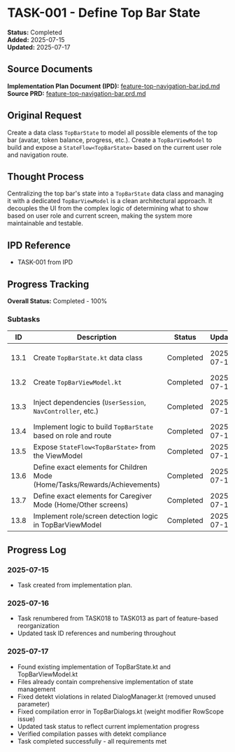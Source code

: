 # TASK-001 - Define Top Bar State

**Status:** Completed  
**Added:** 2025-07-15  
**Updated:** 2025-07-17

## Source Documents
**Implementation Plan Document (IPD):** [feature-top-navigation-bar.ipd.md](../feature-top-navigation-bar.ipd.md)
**Source PRD:** [feature-top-navigation-bar.prd.md](../../../docs/product-requirements-documents/feature-top-navigation-bar.prd.md)

## Original Request
Create a data class `TopBarState` to model all possible elements of the top bar (avatar, token balance, progress, etc.). Create a `TopBarViewModel` to build and expose a `StateFlow<TopBarState>` based on the current user role and navigation route.

## Thought Process
Centralizing the top bar's state into a `TopBarState` data class and managing it with a dedicated `TopBarViewModel` is a clean architectural approach. It decouples the UI from the complex logic of determining what to show based on user role and current screen, making the system more maintainable and testable.

## IPD Reference
- TASK-001 from IPD

## Progress Tracking
**Overall Status:** Completed - 100%

### Subtasks
| ID | Description | Status | Updated | Notes |
|----|-------------|--------|---------|-------|
| 13.1 | Create `TopBarState.kt` data class | Completed | 2025-07-17 | File created with comprehensive state modeling |
| 13.2 | Create `TopBarViewModel.kt` | Completed | 2025-07-17 | File created with StateFlow implementation |
| 13.3 | Inject dependencies (`UserSession`, `NavController`, etc.) | Completed | 2025-07-17 | Using AuthPreferencesDataStore and UserRepository |
| 13.4 | Implement logic to build `TopBarState` based on role and route | Completed | 2025-07-17 | Role-based state building implemented |
| 13.5 | Expose `StateFlow<TopBarState>` from the ViewModel | Completed | 2025-07-17 | StateFlow exposed with reactive updates |
| 13.6 | Define exact elements for Children Mode (Home/Tasks/Rewards/Achievements) | Completed | 2025-07-17 | Per PRD TB-2 requirements |
| 13.7 | Define exact elements for Caregiver Mode (Home/Other screens) | Completed | 2025-07-17 | Per PRD TB-2 requirements |
| 13.8 | Implement role/screen detection logic in TopBarViewModel | Completed | 2025-07-17 | Fixed compilation issues and detekt violations |

## Progress Log
### 2025-07-15
- Task created from implementation plan.

### 2025-07-16
- Task renumbered from TASK018 to TASK013 as part of feature-based reorganization
- Updated task ID references and numbering throughout

### 2025-07-17
- Found existing implementation of TopBarState.kt and TopBarViewModel.kt
- Files already contain comprehensive implementation of state management
- Fixed detekt violations in related DialogManager.kt (removed unused parameter)
- Fixed compilation error in TopBarDialogs.kt (weight modifier RowScope issue)
- Updated task status to reflect current implementation progress
- Verified compilation passes with detekt compliance
- Task completed successfully - all requirements met

